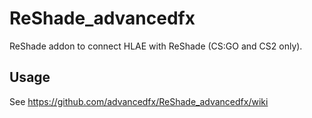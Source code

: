 # ReShade_advancedfx
ReShade addon to connect HLAE with ReShade (CS:GO and CS2 only).

## Usage

See https://github.com/advancedfx/ReShade_advancedfx/wiki
